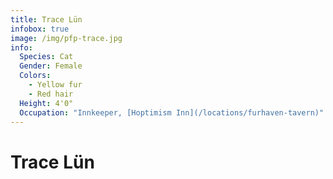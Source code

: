 ```yaml
---
title: Trace Lün
infobox: true
image: /img/pfp-trace.jpg
info: 
  Species: Cat
  Gender: Female
  Colors: 
    - Yellow fur
    - Red hair
  Height: 4'0"
  Occupation: "Innkeeper, [Hoptimism Inn](/locations/furhaven-tavern)"
---
```


# Trace Lün
